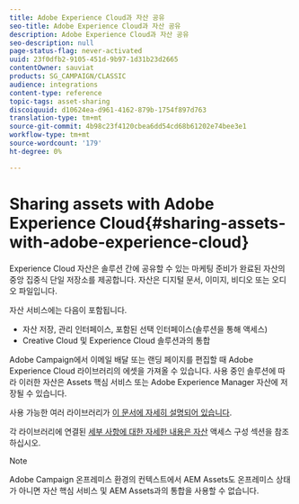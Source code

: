 ```yaml
---
title: Adobe Experience Cloud과 자산 공유
seo-title: Adobe Experience Cloud과 자산 공유
description: Adobe Experience Cloud과 자산 공유
seo-description: null
page-status-flag: never-activated
uuid: 23f0dfb2-9105-451d-9b97-1d31b23d2665
contentOwner: sauviat
products: SG_CAMPAIGN/CLASSIC
audience: integrations
content-type: reference
topic-tags: asset-sharing
discoiquuid: d10624ea-d961-4162-879b-1754f897d763
translation-type: tm+mt
source-git-commit: 4b98c23f4120cbea6dd54cd68b61202e74bee3e1
workflow-type: tm+mt
source-wordcount: '179'
ht-degree: 0%

---
```



# Sharing assets with Adobe Experience Cloud{#sharing-assets-with-adobe-experience-cloud}

Experience Cloud 자산은 솔루션 간에 공유할 수 있는 마케팅 준비가 완료된 자산의 중앙 집중식 단일 저장소를 제공합니다. 자산은 디지털 문서, 이미지, 비디오 또는 오디오 파일입니다.

자산 서비스에는 다음이 포함됩니다.

* 자산 저장, 관리 인터페이스, 포함된 선택 인터페이스(솔루션을 통해 액세스)
* Creative Cloud 및 Experience Cloud 솔루션과의 통합

Adobe Campaign에서 이메일 배달 또는 랜딩 페이지를 편집할 때 Adobe Experience Cloud 라이브러리의 에셋을 가져올 수 있습니다. 사용 중인 솔루션에 따라 이러한 자산은 Assets 핵심 서비스 또는 Adobe Experience Manager 자산에 저장될 수 있습니다.

사용 가능한 여러 라이브러리가 [이 문서에 자세히 설명되어 있습니다](https://docs.adobe.com/content/help/en/core-services/interface/assets/experience-cloud-assets.html).

각 라이브러리에 연결된 [세부 사항에 대한 자세한 내용은 자산](../../integrations/using/configuring-access-to-assets.md) 액세스 구성 섹션을 참조하십시오.

>[!NOTE]
>
>Adobe Campaign 온프레미스 환경의 컨텍스트에서 AEM Assets도 온프레미스 상태가 아니면 자산 핵심 서비스 및 AEM Assets과의 통합을 사용할 수 없습니다.

